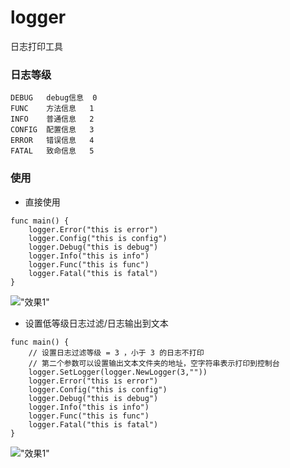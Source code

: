 # logger
日志打印工具

### 日志等级
```
DEBUG   debug信息  0
FUNC    方法信息   1 
INFO    普通信息   2
CONFIG  配置信息   3
ERROR   错误信息   4
FATAL   致命信息   5
```

### 使用 

- 直接使用

```
func main() {
	logger.Error("this is error")
	logger.Config("this is config")
	logger.Debug("this is debug")
	logger.Info("this is info")
	logger.Func("this is func")
	logger.Fatal("this is fatal")
}
```
!["效果1"]("https://raw.githubusercontent.com/lhlyu/logger/master/img/console1.jpg")

- 设置低等级日志过滤/日志输出到文本

```
func main() {
	// 设置日志过滤等级 = 3 ，小于 3 的日志不打印
	// 第二个参数可以设置输出文本文件夹的地址，空字符串表示打印到控制台
	logger.SetLogger(logger.NewLogger(3,""))
	logger.Error("this is error")
	logger.Config("this is config")
	logger.Debug("this is debug")
	logger.Info("this is info")
	logger.Func("this is func")
	logger.Fatal("this is fatal")
}
```
!["效果1"]("https://raw.githubusercontent.com/lhlyu/logger/master/img/console2.jpg")
